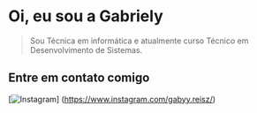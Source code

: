 # Oi, eu sou a Gabriely

> Sou Técnica em informática e atualmente curso Técnico em Desenvolvimento de Sistemas.

## Entre em contato comigo

[![Instagram](https://img.shields.io/badge/Instagram-%23E4405F.svg?style=for-the-badge&logo=Instagram&logoColor=white)] (https://www.instagram.com/gabyy.reisz/)

